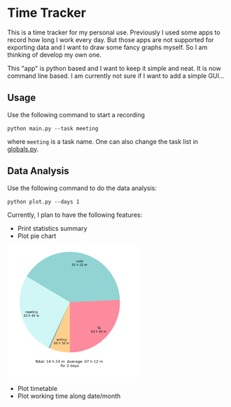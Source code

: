 # Time Tracker 
This is a time tracker for my personal use. Previously I used some apps to record how long I work every day. But those apps are not supported for exporting data and I want to draw some fancy graphs myself. So I am thinking of develop my own one.

This "app" is python based and I want to keep it simple and neat. It is now command line based. I am currently not sure if I want to add a simple GUI...

## Usage

Use the following command to start a recording
```[Python]
python main.py --task meeting
```
where `meeting` is a task name. One can also change the task list in [globals.py](globals.py).


## Data Analysis 

Use the following command to do the data analysis:
```[Python]
python plot.py --days 1
```
Currently, I plan to have the following features:
- Print statistics summary
- Plot pie chart

<img src="figs/pie.png" width="300">

- Plot timetable
- Plot working time along date/month



